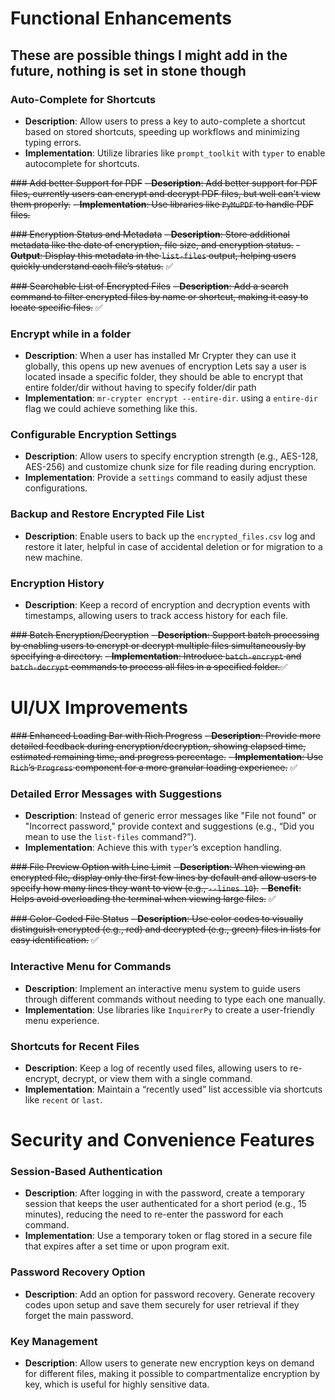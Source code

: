 # Functional Enhancements

## These are possible things I might add in the future, nothing is set in stone though

### Auto-Complete for Shortcuts
- **Description**: Allow users to press a key to auto-complete a shortcut based on stored shortcuts, speeding up workflows and minimizing typing errors.
- **Implementation**: Utilize libraries like `prompt_toolkit` with `typer` to enable autocomplete for shortcuts.

~~### Add better Support for PDF~~
~~- **Description**: Add better support for PDF files, currently users can encrypt and decrypt PDF files, but well can't view them properly.~~
~~- **Implementation**: Use libraries like `PyMuPDF` to handle PDF files.~~

~~### Encryption Status and Metadata~~
~~- **Description**: Store additional metadata like the date of encryption, file size, and encryption status.~~
~~- **Output**: Display this metadata in the `list-files` output, helping users quickly understand each file’s status.~~ ✅

~~### Searchable List of Encrypted Files~~
~~- **Description**: Add a search command to filter encrypted files by name or shortcut, making it easy to locate specific files.~~ ✅

### Encrypt while in a folder
- **Description**: When a user has installed Mr Crypter they can use it globally, this opens up new avenues of encryption
Lets say a user is located insade a specific folder, they should be able to encrypt that entire folder/dir without having to specify folder/dir path 
- **Implementation**: `mr-crypter encrypt --entire-dir`. using a `entire-dir` flag we could achieve something like this.

### Configurable Encryption Settings
- **Description**: Allow users to specify encryption strength (e.g., AES-128, AES-256) and customize chunk size for file reading during encryption.
- **Implementation**: Provide a `settings` command to easily adjust these configurations.

### Backup and Restore Encrypted File List
- **Description**: Enable users to back up the `encrypted_files.csv` log and restore it later, helpful in case of accidental deletion or for migration to a new machine.

### Encryption History
- **Description**: Keep a record of encryption and decryption events with timestamps, allowing users to track access history for each file.

~~### Batch Encryption/Decryption~~
~~- **Description**: Support batch processing by enabling users to encrypt or decrypt multiple files simultaneously by specifying a directory.~~
~~- **Implementation**: Introduce `batch-encrypt` and `batch-decrypt` commands to process all files in a specified folder.~~✅

# UI/UX Improvements

~~### Enhanced Loading Bar with Rich Progress~~
~~- **Description**: Provide more detailed feedback during encryption/decryption, showing elapsed time, estimated remaining time, and progress percentage.~~
~~- **Implementation**: Use `Rich`’s `Progress` component for a more granular loading experience.~~ ✅

### Detailed Error Messages with Suggestions
- **Description**: Instead of generic error messages like "File not found" or "Incorrect password," provide context and suggestions (e.g., “Did you mean to use the `list-files` command?”).
- **Implementation**: Achieve this with `typer`’s exception handling.

~~### File Preview Option with Line Limit~~
~~- **Description**: When viewing an encrypted file, display only the first few lines by default and allow users to specify how many lines they want to view (e.g., `--lines 10`).~~
~~- **Benefit**: Helps avoid overloading the terminal when viewing large files.~~ ✅

~~### Color-Coded File Status~~
~~- **Description**: Use color codes to visually distinguish encrypted (e.g., red) and decrypted (e.g., green) files in lists for easy identification.~~ ✅

### Interactive Menu for Commands
- **Description**: Implement an interactive menu system to guide users through different commands without needing to type each one manually.
- **Implementation**: Use libraries like `InquirerPy` to create a user-friendly menu experience.

### Shortcuts for Recent Files
- **Description**: Keep a log of recently used files, allowing users to re-encrypt, decrypt, or view them with a single command.
- **Implementation**: Maintain a “recently used” list accessible via shortcuts like `recent` or `last`.

# Security and Convenience Features

### Session-Based Authentication
- **Description**: After logging in with the password, create a temporary session that keeps the user authenticated for a short period (e.g., 15 minutes), reducing the need to re-enter the password for each command.
- **Implementation**: Use a temporary token or flag stored in a secure file that expires after a set time or upon program exit.

### Password Recovery Option
- **Description**: Add an option for password recovery. Generate recovery codes upon setup and save them securely for user retrieval if they forget the main password.

### Key Management
- **Description**: Allow users to generate new encryption keys on demand for different files, making it possible to compartmentalize encryption by key, which is useful for highly sensitive data.
